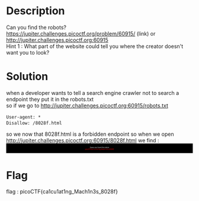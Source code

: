 # Description

Can you find the robots? https://jupiter.challenges.picoctf.org/problem/60915/ (link) or http://jupiter.challenges.picoctf.org:60915  
Hint 1 : What part of the website could tell you where the creator doesn't want you to look?

# Solution

when a developer wants to tell a search engine crawler not to search a endpoint they put it in the robots.txt  
so if we go to http://jupiter.challenges.picoctf.org:60915/robots.txt

```
User-agent: *
Disallow: /8028f.html
```

so we now that 8028f.html is a forbidden endpoint so when we open http://jupiter.challenges.picoctf.org:60915/8028f.html we find :
![alt image](ss.png)

# Flag

flag : picoCTF{ca1cu1at1ng_Mach1n3s_8028f}
